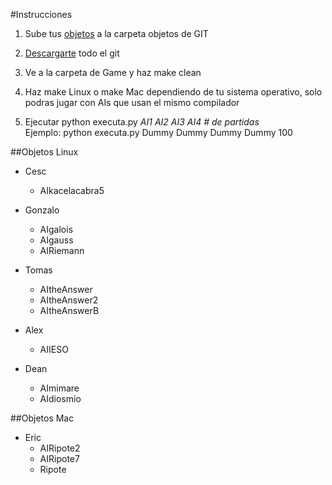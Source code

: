 #Instrucciones 
 
 1. Sube tus [objetos](https://github.com/deanamic/SECTA/tree/master/Objects) a la carpeta objetos de GIT
 2. [Descargarte](https://github.com/deanamic/SECTA/archive/master.zip) todo el git
 3. Ve a la carpeta de Game y haz make clean
 4. Haz make Linux o make Mac dependiendo de tu sistema operativo, solo podras jugar con AIs que usan el mismo compilador
  
 5. Ejecutar python executa.py *AI1 AI2 AI3 AI4 \# de partidas*  
  Ejemplo: python executa.py Dummy Dummy Dummy Dummy 100
 
##Objetos Linux
 - Cesc
    - AIkacelacabra5
    
 - Gonzalo
    - AIgalois
    - AIgauss
    - AIRiemann
    
 - Tomas
    - AItheAnswer
    - AItheAnswer2
    - AItheAnswerB
 - Alex
    - AIIESO
    
 - Dean
    - AImimare
    - AIdiosmio

##Objetos Mac
 - Eric
    - AIRipote2
    - AIRipote7
    - Ripote
    
